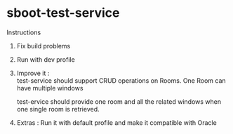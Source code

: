 # sboot-test-service
Instructions

1) Fix build problems

2) Run with dev profile

3) Improve it :  
   test-service should support CRUD operations on Rooms.
   One Room can have multiple windows

   test-ervice should provide one room and all the related windows when one single room is retrieved.
   
4) Extras : 
   Run it with default profile and make it compatible with Oracle    